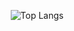 <div align="center">

![Top Langs](https://github-readme-stats.vercel.app/api/top-langs/?username=yo-atmosf3re&hide=css,html&layout=compact&bg_color=00000000)

</div>

<!--
[![yo-atmosf3re's GitHub stats](https://github-readme-stats.vercel.app/api?username=yo-atmosf3re&show_icons=true&theme=radical&include_all_commits=true)](https://github.com/anuraghazra/github-readme-stats)
![Top Langs](https://github-readme-stats.vercel.app/api/top-langs/?username=yo-atmosf3re&hide=css,html&layout=compact&bg_color=00000000)
**yo-atmosf3re/yo-atmosf3re** is a ✨ _special_ ✨ repository because its `README.md` (this file) appears on your GitHub profile.

Here are some ideas to get you started:

- 🔭 I’m currently working on ...
- 🌱 I’m currently learning ...
- 👯 I’m looking to collaborate on ...
- 🤔 I’m looking for help with ...
- 💬 Ask me about ...
- 📫 How to reach me: ...
- 😄 Pronouns: ...
- ⚡ Fun fact: ...
-->
